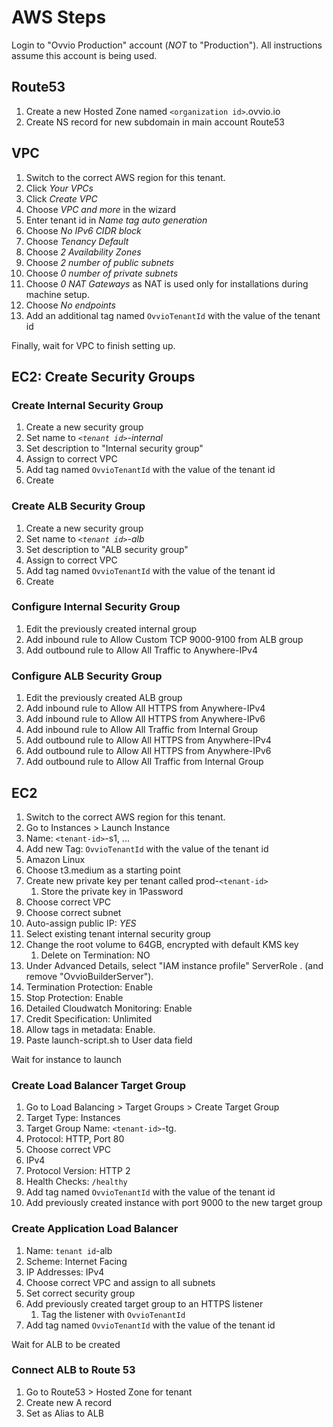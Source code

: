 # AWS Steps

Login to "Ovvio Production" account (_NOT_ to "Production"). All instructions
assume this account is being used.

## Route53

1. Create a new Hosted Zone named `<organization id>`.ovvio.io
2. Create NS record for new subdomain in main account Route53

## VPC

1. Switch to the correct AWS region for this tenant.
2. Click _Your VPCs_
3. Click _Create VPC_
4. Choose _VPC and more_ in the wizard
5. Enter tenant id in _Name tag auto generation_
6. Choose _No IPv6 CIDR block_
7. Choose _Tenancy Default_
8. Choose _2 Availability Zones_
9. Choose _2 number of public subnets_
10. Choose _0 number of private subnets_
11. Choose _0 NAT Gateways_ as NAT is used only for installations during machine
    setup.
12. Choose _No endpoints_
13. Add an additional tag named `OvvioTenantId` with the value of the tenant id

Finally, wait for VPC to finish setting up.

## EC2: Create Security Groups

### Create Internal Security Group

1. Create a new security group
2. Set name to _`<tenant id>`-internal_
3. Set description to "Internal security group"
4. Assign to correct VPC
5. Add tag named `OvvioTenantId` with the value of the tenant id
6. Create

### Create ALB Security Group

1. Create a new security group
2. Set name to _`<tenant id>`-alb_
3. Set description to "ALB security group"
4. Assign to correct VPC
5. Add tag named `OvvioTenantId` with the value of the tenant id
6. Create

### Configure Internal Security Group

1. Edit the previously created internal group
2. Add inbound rule to Allow Custom TCP 9000-9100 from ALB group
3. Add outbound rule to Allow All Traffic to Anywhere-IPv4

### Configure ALB Security Group

1. Edit the previously created ALB group
2. Add inbound rule to Allow All HTTPS from Anywhere-IPv4
3. Add inbound rule to Allow All HTTPS from Anywhere-IPv6
4. Add inbound rule to Allow All Traffic from Internal Group
5. Add outbound rule to Allow All HTTPS from Anywhere-IPv4
6. Add outbound rule to Allow All HTTPS from Anywhere-IPv6
7. Add outbound rule to Allow All Traffic from Internal Group

## EC2

1. Switch to the correct AWS region for this tenant.
2. Go to Instances > Launch Instance
3. Name: `<tenant-id>`-s1, ...
4. Add new Tag: `OvvioTenantId` with the value of the tenant id
5. Amazon Linux
6. Choose t3.medium as a starting point
7. Create new private key per tenant called prod-`<tenant-id>`
   1. Store the private key in 1Password
8. Choose correct VPC
9. Choose correct subnet
10. Auto-assign public IP: _YES_
11. Select existing tenant internal security group
12. Change the root volume to 64GB, encrypted with default KMS key
    1. Delete on Termination: NO
13. Under Advanced Details, select "IAM instance profile" ServerRole . (and remove "OvvioBuilderServer").
14. Termination Protection: Enable
15. Stop Protection: Enable
16. Detailed Cloudwatch Monitoring: Enable
17. Credit Specification: Unlimited
18. Allow tags in metadata: Enable.
19. Paste launch-script.sh to User data field

Wait for instance to launch

### Create Load Balancer Target Group

1. Go to Load Balancing > Target Groups > Create Target Group
2. Target Type: Instances
3. Target Group Name: `<tenant-id>`-tg.
4. Protocol: HTTP, Port 80
5. Choose correct VPC
6. IPv4
7. Protocol Version: HTTP 2
8. Health Checks: `/healthy` 
9. Add tag named `OvvioTenantId` with the value of the tenant id
10. Add previously created instance with port 9000 to the new target group

### Create Application Load Balancer

1. Name: `tenant id`-alb
2. Scheme: Internet Facing
3. IP Addresses: IPv4
4. Choose correct VPC and assign to all subnets
5. Set correct security group
6. Add previously created target group to an HTTPS listener
   1. Tag the listener with `OvvioTenantId`
7. Add tag named `OvvioTenantId` with the value of the tenant id

Wait for ALB to be created

### Connect ALB to Route 53

1. Go to Route53 > Hosted Zone for tenant
2. Create new A record
3. Set as Alias to ALB
